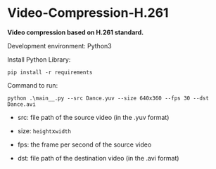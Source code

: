 # Video-Compression-H.261
**Video compression based on H.261 standard.**

Development environment: Python3

Install Python Library:

```shell
pip install -r requirements
```

Command to run:

```shell
python .\main__.py --src Dance.yuv --size 640x360 --fps 30 --dst Dance.avi
```

- src: file path of the source video (in the .yuv format)

- size: `height`x`width`

- fps: the frame per second of the source video

- dst: file path of the destination video (in the .avi format)
